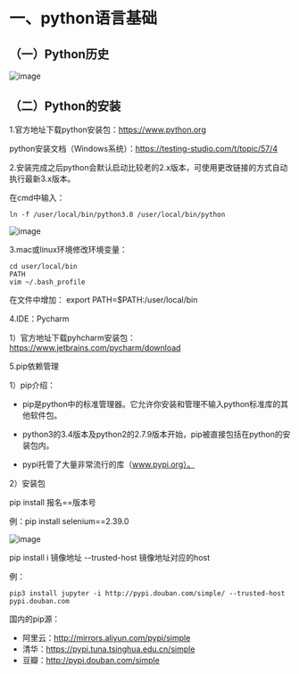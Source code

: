 # 一、python语言基础
## （一）Python历史

![image](280B72F4C83E4FC48C590353A7133675)

## （二）Python的安装
1.官方地址下载python安装包：https://www.python.org

python安装文档（Windows系统）：https://testing-studio.com/t/topic/57/4

2.安装完成之后python会默认启动比较老的2.x版本，可使用更改链接的方式自动执行最新3.x版本。

在cmd中输入：

`ln -f /user/local/bin/python3.8 /user/local/bin/python`

![image](507CB81CA4234182AE6C8456EF99C49F)


3.mac或linux环境修改环境变量：
```
cd user/local/bin
PATH
vim ~/.bash_profile
```

在文件中增加：
export PATH=$PATH:/user/local/bin

4.IDE：Pycharm

1）官方地址下载pyhcharm安装包：https://www.jetbrains.com/pycharm/download

5.pip依赖管理

1）pip介绍：

- pip是python中的标准管理器。它允许你安装和管理不输入python标准库的其他软件包。

- python3的3.4版本及python2的2.7.9版本开始，pip被直接包括在python的安装包内。

- pypi托管了大量非常流行的库（www.pypi.org）。

2）安装包

pip install 报名==版本号

例：pip install selenium==2.39.0

![image](B2C274041AA644C381765864757A241B)

pip install i 镜像地址 --trusted-host 镜像地址对应的host

例：

`pip3 install jupyter -i http://pypi.douban.com/simple/ --trusted-host pypi.douban.com`


国内的pip源：
- 阿里云：http://mirrors.aliyun.com/pypi/simple
- 清华：https://pypi.tuna.tsinghua.edu.cn/simple
- 豆瓣：http://pypi.douban.com/simple
